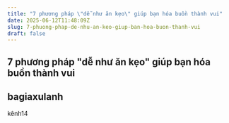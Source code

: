```yaml
---
title: "7 phương pháp \"dễ như ăn kẹo\" giúp bạn hóa buồn thành vui"
date: 2025-06-12T11:48:09Z
slug: 7-phuong-phap-de-nhu-an-keo-giup-ban-hoa-buon-thanh-vui
draft: false
---
```


## 7 phương pháp "dễ như ăn kẹo" giúp bạn hóa buồn thành vui

## bagiaxulanh

kênh14